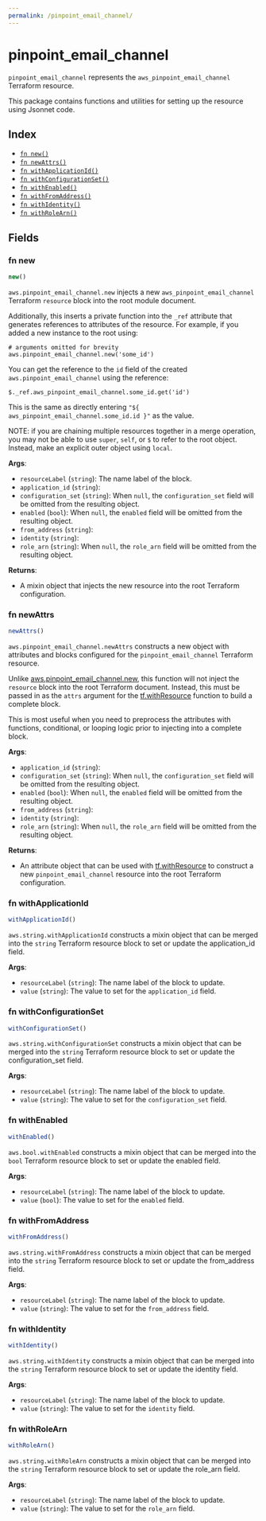 ```yaml
---
permalink: /pinpoint_email_channel/
---
```


# pinpoint_email_channel

`pinpoint_email_channel` represents the `aws_pinpoint_email_channel` Terraform resource.



This package contains functions and utilities for setting up the resource using Jsonnet code.


## Index

* [`fn new()`](#fn-new)
* [`fn newAttrs()`](#fn-newattrs)
* [`fn withApplicationId()`](#fn-withapplicationid)
* [`fn withConfigurationSet()`](#fn-withconfigurationset)
* [`fn withEnabled()`](#fn-withenabled)
* [`fn withFromAddress()`](#fn-withfromaddress)
* [`fn withIdentity()`](#fn-withidentity)
* [`fn withRoleArn()`](#fn-withrolearn)

## Fields

### fn new

```ts
new()
```


`aws.pinpoint_email_channel.new` injects a new `aws_pinpoint_email_channel` Terraform `resource`
block into the root module document.

Additionally, this inserts a private function into the `_ref` attribute that generates references to attributes of the
resource. For example, if you added a new instance to the root using:

    # arguments omitted for brevity
    aws.pinpoint_email_channel.new('some_id')

You can get the reference to the `id` field of the created `aws.pinpoint_email_channel` using the reference:

    $._ref.aws_pinpoint_email_channel.some_id.get('id')

This is the same as directly entering `"${ aws_pinpoint_email_channel.some_id.id }"` as the value.

NOTE: if you are chaining multiple resources together in a merge operation, you may not be able to use `super`, `self`,
or `$` to refer to the root object. Instead, make an explicit outer object using `local`.

**Args**:
  - `resourceLabel` (`string`): The name label of the block.
  - `application_id` (`string`): 
  - `configuration_set` (`string`):  When `null`, the `configuration_set` field will be omitted from the resulting object.
  - `enabled` (`bool`):  When `null`, the `enabled` field will be omitted from the resulting object.
  - `from_address` (`string`): 
  - `identity` (`string`): 
  - `role_arn` (`string`):  When `null`, the `role_arn` field will be omitted from the resulting object.

**Returns**:
- A mixin object that injects the new resource into the root Terraform configuration.


### fn newAttrs

```ts
newAttrs()
```


`aws.pinpoint_email_channel.newAttrs` constructs a new object with attributes and blocks configured for the `pinpoint_email_channel`
Terraform resource.

Unlike [aws.pinpoint_email_channel.new](#fn-pinpoint_email_channelnew), this function will not inject the `resource`
block into the root Terraform document. Instead, this must be passed in as the `attrs` argument for the
[tf.withResource](https://github.com/tf-libsonnet/core/tree/main/docs#fn-withresource) function to build a complete block.

This is most useful when you need to preprocess the attributes with functions, conditional, or looping logic prior to
injecting into a complete block.

**Args**:
  - `application_id` (`string`): 
  - `configuration_set` (`string`):  When `null`, the `configuration_set` field will be omitted from the resulting object.
  - `enabled` (`bool`):  When `null`, the `enabled` field will be omitted from the resulting object.
  - `from_address` (`string`): 
  - `identity` (`string`): 
  - `role_arn` (`string`):  When `null`, the `role_arn` field will be omitted from the resulting object.

**Returns**:
  - An attribute object that can be used with [tf.withResource](https://github.com/tf-libsonnet/core/tree/main/docs#fn-withresource) to construct a new `pinpoint_email_channel` resource into the root Terraform configuration.


### fn withApplicationId

```ts
withApplicationId()
```

`aws.string.withApplicationId` constructs a mixin object that can be merged into the `string`
Terraform resource block to set or update the application_id field.



**Args**:
  - `resourceLabel` (`string`): The name label of the block to update.
  - `value` (`string`): The value to set for the `application_id` field.


### fn withConfigurationSet

```ts
withConfigurationSet()
```

`aws.string.withConfigurationSet` constructs a mixin object that can be merged into the `string`
Terraform resource block to set or update the configuration_set field.



**Args**:
  - `resourceLabel` (`string`): The name label of the block to update.
  - `value` (`string`): The value to set for the `configuration_set` field.


### fn withEnabled

```ts
withEnabled()
```

`aws.bool.withEnabled` constructs a mixin object that can be merged into the `bool`
Terraform resource block to set or update the enabled field.



**Args**:
  - `resourceLabel` (`string`): The name label of the block to update.
  - `value` (`bool`): The value to set for the `enabled` field.


### fn withFromAddress

```ts
withFromAddress()
```

`aws.string.withFromAddress` constructs a mixin object that can be merged into the `string`
Terraform resource block to set or update the from_address field.



**Args**:
  - `resourceLabel` (`string`): The name label of the block to update.
  - `value` (`string`): The value to set for the `from_address` field.


### fn withIdentity

```ts
withIdentity()
```

`aws.string.withIdentity` constructs a mixin object that can be merged into the `string`
Terraform resource block to set or update the identity field.



**Args**:
  - `resourceLabel` (`string`): The name label of the block to update.
  - `value` (`string`): The value to set for the `identity` field.


### fn withRoleArn

```ts
withRoleArn()
```

`aws.string.withRoleArn` constructs a mixin object that can be merged into the `string`
Terraform resource block to set or update the role_arn field.



**Args**:
  - `resourceLabel` (`string`): The name label of the block to update.
  - `value` (`string`): The value to set for the `role_arn` field.
